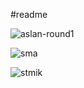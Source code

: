 #readme


![aslan-round1](https://github.com/aslan-asilon31/aslanasilon/assets/116990574/8d5ae9ff-e7ed-4a8f-948c-4a92e35ce51b)

![sma](https://github.com/aslan-asilon31/aslanasilon/assets/116990574/98bcc983-07af-47e8-82e8-5dad4b8d347a)

![stmik](https://github.com/aslan-asilon31/aslanasilon/assets/116990574/baf23e6e-fbff-4093-8026-54742b3c14a8)
